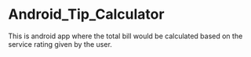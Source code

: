 # Android_Tip_Calculator

  This is android app where the total bill would be calculated based on the service rating given by the user. 
